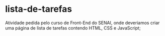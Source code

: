 # lista-de-tarefas
Atividade pedida pelo curso de Front-End do SENAI, onde deveriamos criar uma página de lista de tarefas contendo HTML, CSS e JavaScript;
